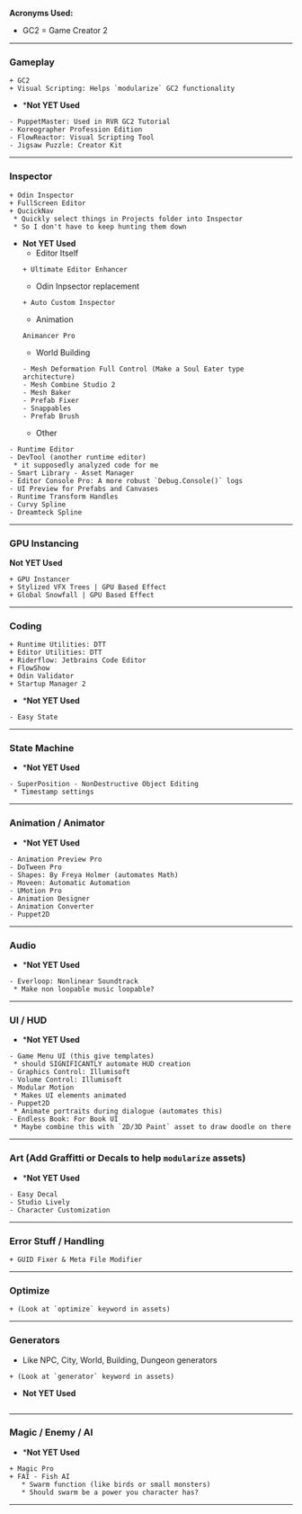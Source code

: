 **Acronyms Used:**
* GC2 = Game Creator 2

---

### Gameplay
```
+ GC2
+ Visual Scripting: Helps `modularize` GC2 functionality
```

* ***Not YET Used**
```
- PuppetMaster: Used in RVR GC2 Tutorial
- Koreographer Profession Edition
- FlowReactor: Visual Scripting Tool
- Jigsaw Puzzle: Creator Kit
```

---
### Inspector
```
+ Odin Inspector
+ FullScreen Editor
+ QucickNav
 * Quickly select things in Projects folder into Inspector
 * So I don't have to keep hunting them down
```

* **Not YET Used**
	* Editor Itself
	```
	+ Ultimate Editor Enhancer
	```
	* Odin Inpsector replacement
	```
	+ Auto Custom Inspector
	```
	* Animation
	 ```
	 Animancer Pro
	 ```
	 * World Building
	 ```
	- Mesh Deformation Full Control (Make a Soul Eater type architecture)
	- Mesh Combine Studio 2
	- Mesh Baker
	- Prefab Fixer
	- Snappables
	- Prefab Brush
	```
	* Other
```
- Runtime Editor
- DevTool (another runtime editor)
 * it supposedly analyzed code for me
- Smart Library - Asset Manager
- Editor Console Pro: A more robust `Debug.Console()` logs
- UI Preview for Prefabs and Canvases
- Runtime Transform Handles
- Curvy Spline
- Dreamteck Spline
```

---

### GPU Instancing
**Not YET Used**
```
+ GPU Instancer
+ Stylized VFX Trees | GPU Based Effect
+ Global Snowfall | GPU Based Effect
```

---

### Coding
```
+ Runtime Utilities: DTT
+ Editor Utilities: DTT
+ Riderflow: Jetbrains Code Editor
+ FlowShow
+ Odin Validator
+ Startup Manager 2
```

* ***Not YET Used**
```
- Easy State
```

---

### State Machine

* ***Not YET Used**
```
- SuperPosition - NonDestructive Object Editing
 * Timestamp settings
```

---

### Animation / Animator

* ***Not YET Used**
```
- Animation Preview Pro
- DoTween Pro
- Shapes: By Freya Holmer (automates Math)
- Moveen: Automatic Automation
- UMotion Pro
- Animation Designer
- Animation Converter
- Puppet2D
```

---

### Audio 

* ***Not YET Used**
```
- Everloop: Nonlinear Soundtrack
 * Make non loopable music loopable?
```

---

### UI / HUD

* ***Not YET Used**
```
- Game Menu UI (this give templates)
 * should SIGNIFICANTLY automate HUD creation
- Graphics Control: Illumisoft
- Volume Control: Illumisoft
- Modular Motion
 * Makes UI elements animated
- Puppet2D
 * Animate portraits during dialogue (automates this)
- Endless Book: For Book UI
 * Maybe combine this with `2D/3D Paint` asset to draw doodle on there
```

---

### Art (Add Graffitti or Decals to help `modularize` assets)

* ***Not YET Used**
```
- Easy Decal
- Studio Lively
- Character Customization
```

---

### Error Stuff / Handling
```
+ GUID Fixer & Meta File Modifier
```

---

### Optimize
```
+ (Look at `optimize` keyword in assets)
```

---

### Generators
* Like NPC, City, World, Building, Dungeon generators
```
+ (Look at `generator` keyword in assets)
```

* **Not YET Used**
```
```

---

### Magic / Enemy / AI

* ***Not YET Used**
```
+ Magic Pro
+ FAI - Fish AI
   * Swarm function (like birds or small monsters)
   * Should swarm be a power you character has?
```

---


